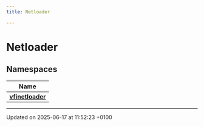 ```yaml
---
title: Netloader

---
```


# Netloader



## Namespaces

| Name           |
| -------------- |
| **[vfinetloader](namespacevfinetloader.md)**  |






-------------------------------

Updated on 2025-06-17 at 11:52:23 +0100